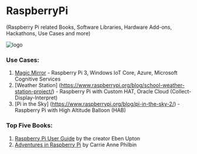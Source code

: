 # RaspberryPi 
(Raspberry Pi related Books, Software Libraries, Hardware Add-ons, Hackathons, Use Cases and more) 

![logo](http://cdn.makeuseof.com/wp-content/uploads/2012/02/raspberry_pi_logo.png?6f25c7)
### Use Cases:
1. [Magic Mirror](https://blogs.windows.com/msedgedev/2016/05/31/magic-mirror-hosted-web-app/) - Raspberry Pi 3, Windows IoT Core, Azure, Microsoft Cognitive Services
2.  [Weather Station] (https://www.raspberrypi.org/blog/school-weather-station-project/) - Raspberry Pi with Custom HAT, Oracle Cloud (Collect-Display-Interpret)
3.  [Pi in the Sky] (https://www.raspberrypi.org/blog/pi-in-the-sky-2/) - Raspberry Pi with High Altitude Balloon (HAB)

### Top Five Books:
1. [Raspberry Pi User Guide](http://as.wiley.com/WileyCDA/WileyTitle/productCd-1118921666.html) by the creator Eben Upton
2. [Adventures in Raspberry Pi](http://as.wiley.com/WileyCDA/WileyTitle/productCd-1119046025.html) by Carrie Anne Philbin
